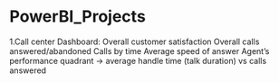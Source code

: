 # PowerBI_Projects
1.Call center Dashboard:
Overall customer satisfaction
Overall calls answered/abandoned
Calls by time
Average speed of answer
Agent’s performance quadrant -> average handle time (talk duration) vs calls answered

